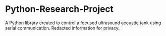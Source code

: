 # Python-Research-Project
A Python library created to control a focused ultrasound acoustic tank using serial communication. Redacted information for privacy.

